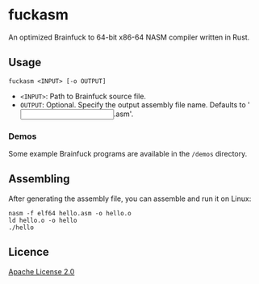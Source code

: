 # fuckasm

An optimized Brainfuck to 64-bit x86-64 NASM compiler written in Rust.

## Usage

`fuckasm <INPUT> [-o OUTPUT]`

- `<INPUT>`: Path to Brainfuck source file.
- `OUTPUT`: Optional. Specify the output assembly file name. Defaults to '<INPUT>.asm'.

### Demos

Some example Brainfuck programs are available in the `/demos` directory.

## Assembling

After generating the assembly file, you can assemble and run it on Linux:

```
nasm -f elf64 hello.asm -o hello.o
ld hello.o -o hello
./hello
```

## Licence

[Apache License 2.0](LICENSE)
